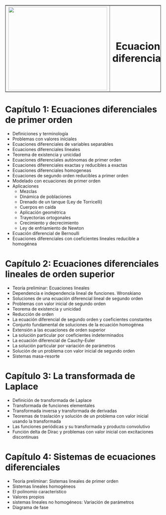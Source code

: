 <table border=1>
  <thead>
    <th>
      <img src="https://minas.medellin.unal.edu.co/images/Programa-Minas-Contigo/Logo-Minas-Contigo.png" width="320px" height="270px" />
    </th>
    <th>
      <h1>Ecuaciones diferenciales</h1>
    </th>
  </thead>
</table>

# Capítulo 1: Ecuaciones diferenciales de primer orden

* Definiciones y terminología
* Problemas con valores iníciales
* Ecuaciones diferenciales de variables separables
* Ecuaciones diferenciales lineales
* Teorema de existencia y unicidad
* Ecuaciones diferenciales autónomas de primer orden
* Ecuaciones diferenciales exactas y reducibles a exactas
* Ecuaciones diferenciales homogeneas
* Ecuaciones de segundo orden reducibles a primer orden
* Modelado con ecuaciones de primer orden
* Aplicaciones
    * Mezclas
    * Dinámica de poblaciones
    * Drenado de un tanque (Ley de Torricelli)
    * Cuerpos en caída
    * Aplicación geométrica
    * Trayectorias ortogonales
    * Crecimiento y decrecimiento
    * Ley de enfriamiento de Newton
* Ecuación diferencial de Bernoulli
* Ecuaciones diferenciales con coeficientes lineales reducible a homogénea

# Capítulo 2: Ecuaciones diferenciales lineales de orden superior

* Teoría preliminar: Ecuaciones lineales
* Dependencia e independencia lineal de funciones. Wronskiano
* Soluciones de una ecuación diferencial lineal de segundo orden
* Problemas con valor inicial de segundo orden
* Teorema de existencia y unicidad
* Reducción de orden
* La ecuación diferencial de segundo orden y coeficientes constantes
* Conjunto fundamental de soluciones de la ecuación homogénea
* Extensión a las ecuaciones de orden superior
* La solución particular por coeficientes indeterminados
* La ecuación diferencial de Cauchy-Euler
* La solución particular por variación de parámetros
* Solución de un problema con valor inicial de segundo orden
* Sistemas masa-resorte

# Capítulo 3: La transformada de Laplace

* Definición de transformada de Laplace
* Transformada de funciones elementales
* Transformada inversa y transformada de derivadas
* Teoremas de traslación y solución de un problema con valor inicial usando la transformada
* Las funciones periódicas y su transformada y producto convolutivo
* Función delta de Dirac y problemas con valor inicial con excitaciones discontinuas

# Capítulo 4: Sistemas de ecuaciones diferenciales

* Teoría preliminar: Sistemas lineales de primer orden
* Sistemas lineales homogéneos
* El polinomio característico
* Valores propios
* sistemas lineales no homogéneos: Variación de parámetros
* Diagrama de fase
